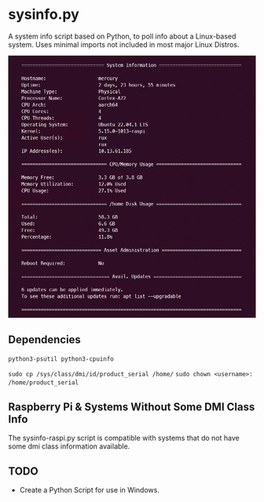 # sysinfo.py
A system info script based on Python, to poll info about a Linux-based system. Uses minimal imports not included in most major Linux Distros. 

![image](img/example.png)

## Dependencies 
`python3-psutil python3-cpuinfo`

`sudo cp /sys/class/dmi/id/product_serial /home/`
`sudo chown <username>: /home/product_serial`

## Raspberry Pi & Systems Without Some DMI Class Info
The sysinfo-raspi.py script is compatible with systems that do not have some dmi class information available. 

## TODO
 - Create a Python Script for use in Windows.  
